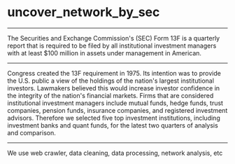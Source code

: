 # uncover_network_by_sec

---
The Securities and Exchange Commission's (SEC) Form 13F is a quarterly report that is required to be filed by all institutional investment managers with at least $100 million in assets under management in American.

---
Congress created the 13F requirement in 1975. Its intention was to provide the U.S. public a view of the holdings of the nation's largest institutional investors. Lawmakers believed this would increase investor confidence in the integrity of the nation's financial markets. Firms that are considered institutional investment managers include mutual funds, hedge funds, trust companies, pension funds, insurance companies, and registered investment advisors. Therefore we selected five top investment institutions, including investment banks and quant funds, for the latest two quarters of analysis and comparison.

---
We use web crawler, data cleaning, data processing, network analysis, etc
